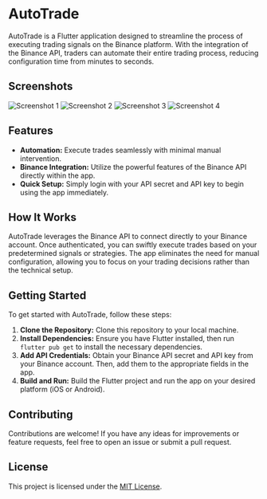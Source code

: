# AutoTrade

AutoTrade is a Flutter application designed to streamline the process of executing trading signals on the Binance platform. With the integration of the Binance API, traders can automate their entire trading process, reducing configuration time from minutes to seconds.

## Screenshots

![Screenshot 1](screenshots/1.png)
![Screenshot 2](screenshots/2.png)
![Screenshot 3](screenshots/3.png)
![Screenshot 4](screenshots/4.png)

## Features

- **Automation:** Execute trades seamlessly with minimal manual intervention.
- **Binance Integration:** Utilize the powerful features of the Binance API directly within the app.
- **Quick Setup:** Simply login with your API secret and API key to begin using the app immediately.

## How It Works

AutoTrade leverages the Binance API to connect directly to your Binance account. Once authenticated, you can swiftly execute trades based on your predetermined signals or strategies. The app eliminates the need for manual configuration, allowing you to focus on your trading decisions rather than the technical setup.

## Getting Started

To get started with AutoTrade, follow these steps:

1. **Clone the Repository:** Clone this repository to your local machine.
2. **Install Dependencies:** Ensure you have Flutter installed, then run `flutter pub get` to install the necessary dependencies.
3. **Add API Credentials:** Obtain your Binance API secret and API key from your Binance account. Then, add them to the appropriate fields in the app.
4. **Build and Run:** Build the Flutter project and run the app on your desired platform (iOS or Android).

## Contributing

Contributions are welcome! If you have any ideas for improvements or feature requests, feel free to open an issue or submit a pull request.

## License

This project is licensed under the [MIT License](LICENSE).

